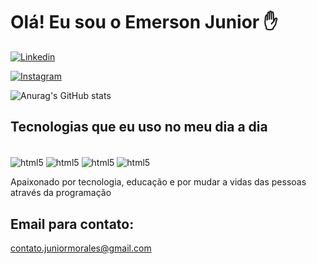 # Olá! Eu sou o Emerson Junior ✋

[![Linkedin](https://img.shields.io/badge/LinkedIn-0077B5?style=for-the-badge&logo=linkedin&logoColor=white)](https://www.linkedin.com/in/emerson-morales-junior-6469b8231/)

[![Instagram](https://img.shields.io/badge/Instagram-E4405F?style=for-the-badge&logo=instagram&logoColor=white)](https://www.instagram.com/emersxnsep/)

![Anurag's GitHub stats](https://github-readme-stats.vercel.app/api?username=emersonjrdev&show_icons=true&theme=radical)

## Tecnologias que eu uso no meu dia a dia

<div><br/>
<img align="center" alt="html5" src="https://img.shields.io/badge/HTML5-E34F26?style=for-the-badge&logo=html5&logoColor=white">
<img align="center" alt="html5" src="https://img.shields.io/badge/JavaScript-F7DF1E?style=for-the-badge&logo=javascript&logoColor=black">
<img align="center" alt="html5" src="https://img.shields.io/badge/CSS3-1572B6?style=for-the-badge&logo=css3&logoColor=white">
<img align="center" alt="html5" src="https://img.shields.io/badge/Java-ED8B00?style=for-the-badge&logo=openjdk&logoColor=white">
</div>

Apaixonado por tecnologia, educação e por mudar a vidas das pessoas através da programação

## Email para contato:
 contato.juniormorales@gmail.com 
